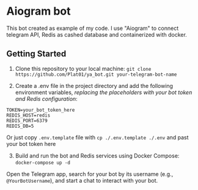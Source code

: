 # Aiogram bot
This bot created as example of my code. I use "Aiogram" to connect telegram API,
Redis as cashed database and containerized with docker. 

## Getting Started

1. Clone this repository to your local machine: `git clone https://github.com/Plat01/ya_bot.git
 your-telegram-bot-name`

2. Create a .env file in the project directory and add the following environment 
variables, _replacing the placeholders with your bot token and Redis configuration_:

`TOKEN=your_bot_token_here`  
`REDIS_HOST=redis`  
`REDIS_PORT=6379`  
`REDIS_DB=5`

Or just copy `.env.template` file with `cp ./.env.template ./.env` and past your bot token here

3. Build and run the bot and Redis services using Docker Compose: `docker-compose up -d`


Open the Telegram app, search for your bot by its username (e.g., `@YourBotUsername`), and start a chat to interact with your bot.